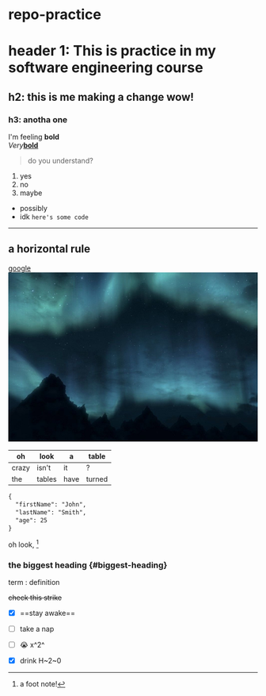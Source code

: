 # repo-practice
# header 1: This is practice in my software engineering course <br>
## h2: this is me making a change wow! <br>
### h3: anotha one <br>
I'm feeling <b>bold</b><br>
<i>Very</i><u><b>bold</b></u> <br>
> do you understand?
1. yes
2. no
3. maybe
- possibly
- idk
`here's some code`
---
a horizontal rule
---
[google](https://www.google.com/)
![mountains at night](mountains.png)

| oh | look | a | table |
| --- | --- | --- | --- |
| crazy | isn't | it | ? |
| the | tables | have | turned |

```
{
  "firstName": "John",
  "lastName": "Smith",
  "age": 25
}
``` 

oh look, [^1]<br>

[^1]: a foot note!

### the biggest heading {#biggest-heading}

term
: definition

~~check this strike~~

- [x] ==stay awake==
- [ ] take a nap
- [ ] :sob: x^2^
- [x] drink H~2~0

